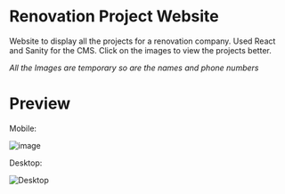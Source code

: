 # Renovation Project Website
Website to display all the projects for a renovation company. Used React and Sanity for the CMS. Click on the images to view the projects better.

*All the Images are temporary so are the names and phone numbers*

# Preview
Mobile:

![image](https://github.com/J5Chen/reno-projects/assets/118089167/e1cf9aa1-eba6-46aa-b798-50c07435f2b6)

Desktop:

![Desktop](https://github.com/J5Chen/reno-projects/assets/118089167/c71eca07-b3a4-4642-8932-b9fa9a8b43d4)


